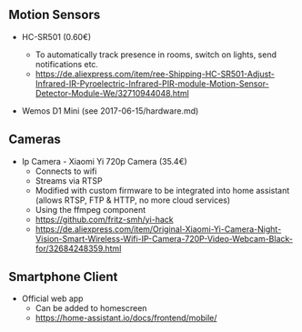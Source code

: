 ## Motion Sensors 
- HC-SR501 (0.60€)
  * To automatically track presence in rooms, switch on lights, send notifications etc.
  * https://de.aliexpress.com/item/ree-Shipping-HC-SR501-Adjust-Infrared-IR-Pyroelectric-Infrared-PIR-module-Motion-Sensor-Detector-Module-We/32710944048.html

- Wemos D1 Mini (see 2017-06-15/hardware.md)

## Cameras
- Ip Camera - Xiaomi Yi 720p Camera (35.4€)
  * Connects to wifi
  * Streams via RTSP
  * Modified with custom firmware to be integrated into home assistant (allows RTSP, FTP & HTTP, no more cloud services)
  * Using the ffmpeg component
  * https://github.com/fritz-smh/yi-hack
  * https://de.aliexpress.com/item/Original-Xiaomi-Yi-Camera-Night-Vision-Smart-Wireless-Wifi-IP-Camera-720P-Video-Webcam-Black-for/32684248359.html

## Smartphone Client
- Official web app
  * Can be added to homescreen
  * https://home-assistant.io/docs/frontend/mobile/
